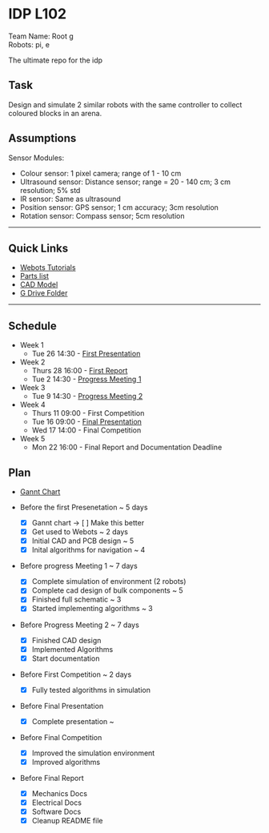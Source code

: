 # IDP L102
Team Name: Root g \
Robots: pi, e

The ultimate repo for the idp

## Task
Design and simulate 2 similar robots with the same controller to collect coloured blocks in an arena.


## Assumptions

Sensor Modules:
- Colour sensor: 1 pixel camera; range of 1 - 10 cm
- Ultrasound sensor: Distance sensor; range = 20 - 140 cm; 3 cm resolution; 5% std
- IR sensor: Same as ultrasound
- Position sensor: GPS sensor; 1 cm accuracy; 3cm resolution
- Rotation sensor: Compass sensor; 5cm resolution


---
## Quick Links
- [Webots Tutorials](https://cyberbotics.com/doc/guide/tutorials)
- [Parts list](https://www.vle.cam.ac.uk/pluginfile.php/19716321/mod_resource/content/0/Tools%20and%20Parts%20List%20Rev%202.0.pdf)
- [CAD Model](https://drive.google.com/drive/folders/1H2YYnImyA4o20oNFYkEqHbo80u9imQ9U?usp=sharing)
- [G Drive Folder](https://drive.google.com/drive/folders/1ipIikCvn5a5h6eHkmM2m4k-qFC2ZiWPo)

 

---
## Schedule
- Week 1
  - Tue 26 14:30 - [First Presentation](https://docs.google.com/presentation/d/1Jz8pw5dtujUt2GG7nFzDspJj2hsbr5QpLF5pbWbA2lo)
- Week 2
  - Thurs 28 16:00 - [First Report](https://docs.google.com/presentation/d/1Jz8pw5dtujUt2GG7nFzDspJj2hsbr5QpLF5pbWbA2lo)
  - Tue 2 14:30 - [Progress Meeting 1](https://docs.google.com/presentation/d/1rXteifI9VppYjKGW0S_Uu-YhoCQ_Fu2L5HWq04Rq7eM)
- Week 3
  - Tue 9 14:30 - [Progress Meeting 2](https://docs.google.com/presentation/d/10YraGNGObi2IVQ-5OzObUJLeiZdhKT9rYpSfk6eRZUg)
- Week 4
  - Thurs 11 09:00 - First Competition
  - Tue 16 09:00 - [Final Presentation](https://docs.google.com/presentation/d/1EIgQiFh6fY0tn3hVZZiFkF7x_DoJgEBwd8sGT5k-Sp4)
  - Wed 17 14:00 - Final Competition
- Week 5
  - Mon 22 16:00 - Final Report and Documentation Deadline

## Plan
- [Gannt Chart](https://docs.google.com/spreadsheets/d/1-Yt5QpvAf2re6IKUbvELp7eMGsR5QatMflTM9JjYLDc)

- Before the first Presenetation ~ 5 days
  - [x] Gannt chart -> [ ] Make this better
  - [x] Get used to Webots ~ 2 days
  - [x] Initial CAD and PCB design ~ 5
  - [x] Inital algorithms for navigation ~ 4
- Before progress Meeting 1 ~ 7 days
  - [x] Complete simulation of environment (2 robots)
  - [x] Complete cad design of bulk components ~ 5
  - [x] Finished full schematic ~ 3
  - [x] Started implementing algorithms ~ 3
- Before Progress Meeting 2 ~ 7 days
  - [x] Finished CAD design
  - [x] Implemented Algorithms
  - [x] Start documentation
- Before First Competition ~ 2 days
  - [x] Fully tested algorithms in simulation
- Before Final Presentation
  - [x] Complete presentation ~ 
- Before Final Competition
  - [x] Improved the simulation environment
  - [x] Improved algorithms
- Before Final Report
  - [x] Mechanics Docs
  - [x] Electrical Docs
  - [x] Software Docs
  - [x] Cleanup README file